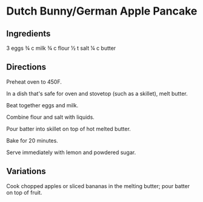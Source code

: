 # Dutch Bunny/German Apple Pancake

## Ingredients
3 eggs
¾ c milk
¾ c flour
½ t salt
¼ c butter

## Directions
Preheat oven to 450F.

In a dish that's safe for oven and stovetop (such as a skillet), melt butter.

Beat together eggs and milk.

Combine flour and salt with liquids.

Pour batter into skillet on top of hot melted butter.

Bake for 20 minutes.

Serve immediately with lemon and powdered sugar.

## Variations
Cook chopped apples or sliced bananas in the melting butter; pour batter on top of fruit.
